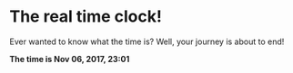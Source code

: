 # The real time clock!

Ever wanted to know what the time is? Well, your journey is about to end!

**The time is Nov 06, 2017, 23:01**